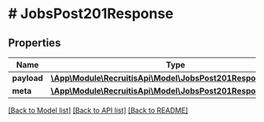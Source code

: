 # # JobsPost201Response

## Properties

Name | Type | Description | Notes
------------ | ------------- | ------------- | -------------
**payload** | [**\App\Module\RecruitisApi\Model\JobsPost201ResponsePayload**](JobsPost201ResponsePayload.md) |  | [optional]
**meta** | [**\App\Module\RecruitisApi\Model\JobsPost201ResponseMeta**](JobsPost201ResponseMeta.md) |  | [optional]

[[Back to Model list]](../../README.md#models) [[Back to API list]](../../README.md#endpoints) [[Back to README]](../../README.md)
